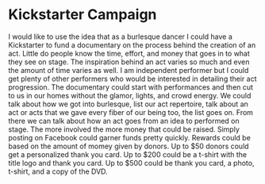 # Kickstarter Campaign 

I would like to use the idea that as a burlesque dancer I could have a Kickstarter to fund a documentary on 
the process behind the creation of an act. Little do people know the time, effort, and money that goes in to what they
see on stage. The inspiration behind an act varies so much and even the amount of time varies as well. I am independent
performer but I could get plenty of other performers who would be interested in detailing their act progression. The 
documentary could start with performances and then cut to us in our homes without the glamor, lights, and crowd energy. 
We could talk about how we got into burlesque, list our act repertoire, talk about an act or acts that we gave every 
fiber of our being too, the list goes on. From there we can talk about how an act goes from an idea to performed on stage.
The more involved the more money that could be raised. Simply posting on Facebook could garner funds pretty quickly.
Rewards could be based on the amount of momey given by donors. Up to $50 donors could get a personalized
thank you card. Up to $200 could be
a t-shirt with the title logo and thank you card. Up to $500 could be thank you card, a photo, t-shirt, and a copy of the DVD. 
